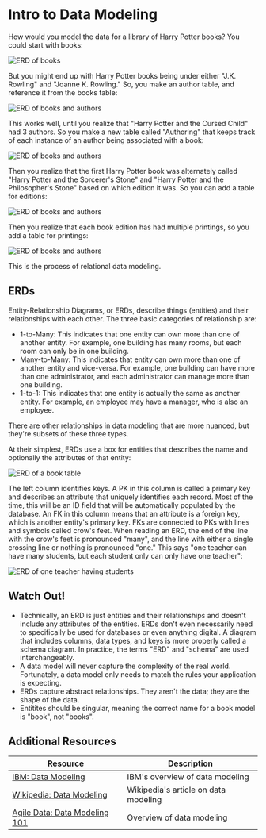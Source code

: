 # Intro to Data Modeling

How would you model the data for a library of Harry Potter books? You could start with books:

![ERD of books](assets/library-erd-1.png)

But you might end up with Harry Potter books being under either "J.K. Rowling" and "Joanne K. Rowling." So, you make an author table, and reference it from the books table:

![ERD of books and authors](assets/library-erd-2.png)

This works well, until you realize that "Harry Potter and the Cursed Child" had 3 authors. So you make a new table called "Authoring" that keeps track of each instance of an author being associated with a book:

![ERD of books and authors](assets/library-erd-3.png)

Then you realize that the first Harry Potter book was alternately called "Harry Potter and the Sorcerer's Stone" and "Harry Potter and the Philosopher's Stone" based on which edition it was. So you can add a table for editions:

![ERD of books and authors](assets/library-erd-4.png)

Then you realize that each book edition has had multiple printings, so you add a table for printings:

![ERD of books and authors](assets/library-erd-5.png)

This is the process of relational data modeling.

## ERDs

Entity-Relationship Diagrams, or ERDs, describe things (entities) and their relationships with each other. The three basic categories of relationship are:

* 1-to-Many: This indicates that one entity can own more than one of another entity. For example, one building has many rooms, but each room can only be in one building.
* Many-to-Many: This indicates that entity can own more than one of another entity and vice-versa. For example, one building can have more than one administrator, and each administrator can manage more than one building.
* 1-to-1: This indicates that one entity is actually the same as another entity. For example, an employee may have a manager, who is also an employee.

There are other relationships in data modeling that are more nuanced, but they're subsets of these three types.

At their simplest, ERDs use a box for entities that describes the name and optionally the attributes of that entity:

![ERD of a book table](assets/erd-1.png)

The left column identifies keys. A PK in this column is called a primary key and describes an attribute that uniquely identifies each record. Most of the time, this will be an ID field that will be automatically populated by the database. An FK in this column means that an attribute is a foreign key, which is another entity's primary key. FKs are connected to PKs with lines and symbols called crow's feet. When reading an ERD, the end of the line with the crow's feet is pronounced "many", and the line with either a single crossing line or nothing is pronounced "one." This says "one teacher can have many students, but each student only can only have one teacher":

![ERD of one teacher having students](assets/erd-2.png)

## Watch Out!

* Technically, an ERD is just entities and their relationships and doesn't include any attributes of the entities. ERDs don't even necessarily need to specifically be used for databases or even anything digital. A diagram that includes columns, data types, and keys is more properly called a schema diagram. In practice, the terms "ERD" and "schema" are used interchangeably.
* A data model will never capture the complexity of the real world. Fortunately, a data model only needs to match the rules your application is expecting.
* ERDs capture abstract relationships. They aren't the data; they are the shape of the data.
* Entitites should be singular, meaning the correct name for a book model is "book", not "books".

## Additional Resources

| Resource | Description |
| --- | --- |
| [IBM: Data Modeling](https://www.ibm.com/cloud/learn/data-modeling) | IBM's overview of data modeling |
| [Wikipedia: Data Modeling](https://en.wikipedia.org/wiki/Data_modeling) | Wikipedia's article on data modeling |
| [Agile Data: Data Modeling 101](http://agiledata.org/essays/dataModeling101.html) | Overview of data modeling |
